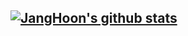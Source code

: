 ## [![JangHoon's github stats]([https://github-readme-stats.vercel.app/api?username=username)](https://github-readme-stats.vercel.app/api?username=JHWannabe)

<!--
**JHWannabe/JHWannabe** is a ✨ _special_ ✨ repository because its `README.md` (this file) appears on your GitHub profile.

Here are some ideas to get you started:

- 🔭 I’m currently working on ...
- 🌱 I’m currently learning ...
- 👯 I’m looking to collaborate on ...
- 🤔 I’m looking for help with ...
- 💬 Ask me about ...
- 📫 How to reach me: ...
- 😄 Pronouns: ...
- ⚡ Fun fact: ...
-->

